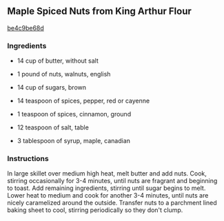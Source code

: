 ## Maple Spiced Nuts from King Arthur Flour

[be4c9be68d](http://www.food.com/recipe/maple-spiced-nuts-from-king-arthur-flour-490684)

### Ingredients

 - 14 cup of butter, without salt

 - 1 pound of nuts, walnuts, english

 - 14 cup of sugars, brown

 - 14 teaspoon of spices, pepper, red or cayenne

 - 1 teaspoon of spices, cinnamon, ground

 - 12 teaspoon of salt, table

 - 3 tablespoon of syrup, maple, canadian

### Instructions

In large skillet over medium high heat, melt butter and add nuts. Cook, stirring occasionally for 3-4 minutes, until nuts are fragrant and beginning to toast. Add remaining ingredients, stirring until sugar begins to melt. Lower heat to medium and cook for another 3-4 minutes, until nuts are nicely caramelized around the outside. Transfer nuts to a parchment lined baking sheet to cool, stirring periodically so they don't clump.